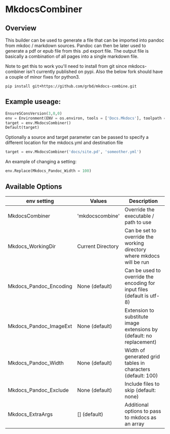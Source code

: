 # MkdocsCombiner

## Overview

This builder can be used to generate a file that can be imported into pandoc from mkdoc / markdown sources.
Pandoc can then be later used to generate a pdf or epub file from this .pd export file.
The output file is basically a combination of all pages into a single markdown file.

Note to get this to work you'll need to install from git since mkdocs-combiner isn't currently published on pypi.
Also the below fork should have a couple of minor fixes for python3.
```
pip install git+https://github.com/grbd/mkdocs-combine.git
```


## Example useage:

```python
EnsureSConsVersion(3,0,0)
env = Environment(ENV = os.environ, tools = ['Docs.Mkdocs'], toolpath = [PyPackageDir('scons_tools_grbd.Tools')])
target = env.MkdocsCombiner()
Default(target)
```

Optionally a source and target parameter can be passed to specify a different location for the mkdocs.yml and destination file
```python
target = env.MkdocsCombiner('docs/site.pd', 'someother.yml')
```

An example of changing a setting:

```python
env.Replace(Mkdocs_Pandoc_Width = 100)
```


## Available Options

| env setting | Values | Description |
|-------------|--------|-------------|
| MkdocsCombiner | 'mkdocscombine' | Override the executable / path to use |
| Mkdocs_WorkingDir | Current Directory | Can be set to override the working directory where mkdocs will be run |
| Mkdocs_Pandoc_Encoding | None (default) | Can be used to override the encoding for input files (default is utf-8) |
| Mkdocs_Pandoc_ImageExt | None (default) | Extension to substitute image extensions by (default: no replacement) |
| Mkdocs_Pandoc_Width | None (default) | Width of generated grid tables in characters (default: 100) |
| Mkdocs_Pandoc_Exclude | None (default) | Include files to skip (default: none) |
| Mkdocs_ExtraArgs | [] (default) | Additional options to pass to mkdocs as an array |
